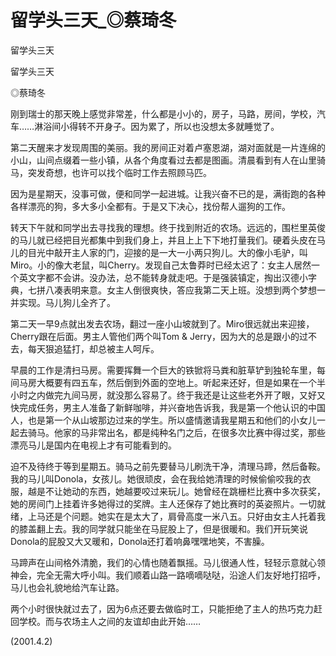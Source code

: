 # 留学头三天_◎蔡琦冬

留学头三天

留学头三天

◎蔡琦冬

刚到瑞士的那天晚上感觉非常差，什么都是小小的，房子，马路，房间，学校，汽车……淋浴间小得转不开身子。因为累了，所以也没想太多就睡觉了。

第二天醒来才发现周围的美丽。我的房间正对着卢塞恩湖，湖对面就是一片连绵的小山，山间点缀着一些小镇，从各个角度看过去都是图画。清晨看到有人在山里骑马，突发奇想，也许可以找个临时工作去照顾马匹。

因为是星期天，没事可做，便和同学一起进城。让我兴奋不已的是，满街跑的各种各样漂亮的狗，多大多小全都有。于是又下决心，找份帮人遛狗的工作。

转天下午就和同学出去寻找我的理想。终于找到附近的农场。远远的，围栏里英俊的马儿就已经把目光都集中到我们身上，并且上上下下地打量我们。硬着头皮在马儿的目光中敲开主人家的门，迎接的是一大一小两只狗儿。大的像小毛驴，叫Miro。小的像大老鼠，叫Cherry。发现自己太鲁莽时已经太迟了：女主人居然一个英文字都不会讲。没办法，总不能转身就走吧。于是强装镇定，掏出汉德小字典，七拼八凑表明来意。女主人倒很爽快，答应我第二天上班。没想到两个梦想一并实现。马儿狗儿全齐了。

第二天一早9点就出发去农场，翻过一座小山坡就到了。Miro很远就出来迎接，Cherry跟在后面。男主人管他们两个叫Tom & Jerry，因为大的总是跟小的过不去，每天狠追猛打，却总被主人呵斥。

早晨的工作是清扫马房。需要挥舞一个巨大的铁锨将马粪和脏草铲到独轮车里，每间马房大概要有四五车，然后倒到外面的空地上。听起来还好，但是如果在一个半小时之内做完九间马房，就没那么容易了。终于我还是让这些老外开了眼，又好又快完成任务，男主人准备了新鲜咖啡，并兴奋地告诉我，我是第一个他认识的中国人，也是第一个从山坡那边过来的学生。所以盛情邀请我星期五和他们的小女儿一起去骑马。他家的马非常出名，都是纯种名门之后，在很多次比赛中得过奖，那些漂亮马儿是国内在电视上才有可能看到的。

迫不及待终于等到星期五。骑马之前先要替马儿刷洗干净，清理马蹄，然后备鞍。我的马儿叫Donola，女孩儿。她很顽皮，会在我给她清理的时候偷偷咬我的衣服，越是不让她动的东西，她越要咬过来玩儿。她曾经在跳栅栏比赛中多次获奖，她的房间门上挂着许多她得过的奖牌。主人还保存了她比赛时的英姿照片。一切就绪，上马还是个问题。她实在是太大了，肩骨高度一米八五。只好由女主人托着我的膝盖翻上去。我的同学就只能坐在马屁股上了，但是很暖和。我们开玩笑说Donola的屁股又大又暖和，Donola还打着响鼻嘿嘿地笑，不害臊。

马蹄声在山间格外清脆，我们的心情也随着飘摇。马儿很通人性，轻轻示意就心领神会，完全无需大呼小叫。我们顺着山路一路嘀嘀哒哒，沿途人们友好地打招呼，马儿也会礼貌地给汽车让路。

两个小时很快就过去了，因为6点还要去做临时工，只能拒绝了主人的热巧克力赶回学校。而与农场主人之间的友谊却由此开始……

(2001.4.2)